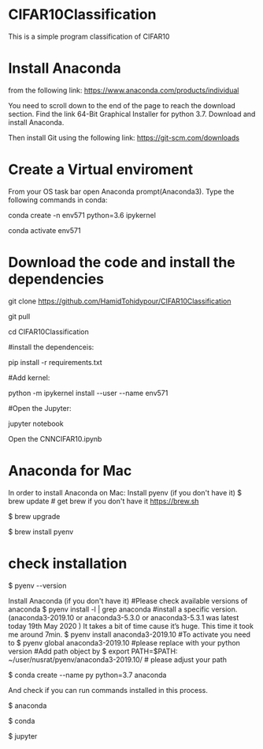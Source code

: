 # CIFAR10Classification

This is a simple program classification of CIFAR10


# Install Anaconda 
from the following link:
https://www.anaconda.com/products/individual

You need to scroll down to the end of the page to reach the download section.
Find the link 64-Bit Graphical Installer for python 3.7.
Download and install Anaconda.

Then install Git using the following link:
https://git-scm.com/downloads

# Create a Virtual enviroment
From your OS task bar open Anaconda prompt(Anaconda3).
Type the following commands in conda:

conda create -n env571 python=3.6 ipykernel

conda activate env571

# Download the code and install the dependencies
git clone https://github.com/HamidTohidypour/CIFAR10Classification

git pull

cd CIFAR10Classification

#install the dependenceis: 

pip install -r requirements.txt

#Add kernel:

python -m ipykernel install --user --name env571

#Open the Jupyter:

jupyter notebook

Open the CNNCIFAR10.ipynb


# Anaconda for Mac
In order to install Anaconda on Mac:
Install pyenv (if you don't have it)
$ brew update # get brew if you don't have it https://brew.sh

$ brew upgrade

$ brew install pyenv

# check installation
$ pyenv --version

Install Anaconda (if you don't have it)
#Please check available versions of anaconda
$ pyenv install -l | grep anaconda
#install a specific version. (anaconda3-2019.10 or anaconda3-5.3.0 or anaconda3-5.3.1 was latest today 19th May 2020 ) It takes a bit of time cause it’s huge. This time it took me around 7min.
$ pyenv install anaconda3-2019.10
#To activate you need to 
$ pyenv global anaconda3-2019.10
#please replace with your python version
#Add path object by 
$ export PATH=$PATH: ~/user/nusrat/pyenv/anaconda3-2019.10/ # please adjust your path

$ conda create --name py python=3.7 anaconda 

And check if you can run commands installed in this process.

$ anaconda 

$ conda 

$ jupyter